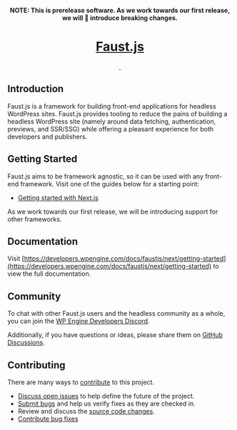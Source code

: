 <p align="center">
  <strong>NOTE: This is prerelease software. As we work towards our first release, we will 💯 introduce breaking changes.</strong>
</p>

<p align="center">
  <a href="https://developers.wpengine.com/docs/faustjs/next/getting-started">
    <h1 align="center">Faust.js</h1>
  </a>
</p>

<p align="center">
  <a aria-label="NPM version" href="https://www.npmjs.com/package/@faustjs/core">
    <img alt="" src="https://img.shields.io/npm/v/@faustjs/core?color=7e5cef&style=for-the-badge">
  </a>

  <a aria-label="License" href="https://github.com/wpengine/headless-framework/blob/canary/LICENSE">
    <img alt="" src="https://img.shields.io/npm/l/@faustjs/core?color=7e5cef&style=for-the-badge">
  </a>

</p>

## Introduction

Faust.js is a framework for building front-end applications for headless WordPress sites. Faust.js provides tooling to reduce the pains of building a headless WordPress site (namely around data fetching, authentication, previews, and SSR/SSG) while offering a pleasant experience for both developers and publishers.

## Getting Started

Faust.js aims to be framework agnostic, so it can be used with any front-end framework. Visit one of the guides below for a starting point:

- [Getting started with Next.js](https://developers.wpengine.com/docs/faustjs/next/getting-started)

As we work towards our first release, we will be introducing support for other frameworks.

## Documentation

Visit [https://developers.wpengine.com/docs/faustjs/next/getting-started](https://developers.wpengine.com/docs/faustjs/next/getting-started) to view the full documentation.

## Community

To chat with other Faust.js users and the headless community as a whole, you can join the [WP Engine Developers Discord](https://discord.gg/J2khkF9XYK).

Additionally, if you have questions or ideas, please share them on [GitHub Discussions](https://github.com/wpengine/headless-framework/discussions).

## Contributing

There are many ways to [contribute](/CONTRIBUTING.md) to this project.

- [Discuss open issues](/issues) to help define the future of the project.
- [Submit bugs](/issues) and help us verify fixes as they are checked in.
- Review and discuss the [source code changes](pulls).
- [Contribute bug fixes](/CONTRIBUTING.md)

